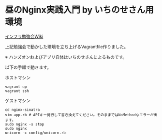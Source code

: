 # 昼のNginx実践入門 by いちのせさん用環境

[インフラ勉強会Wiki](https://wiki.infra-workshop.tech/%E5%8B%89%E5%BC%B7%E4%BC%9A%E3%83%AD%E3%82%B0/2018/01/14/%E6%98%BC%E3%81%AENginx%E5%AE%9F%E8%B7%B5%E5%85%A5%E9%96%80)

上記勉強会で動かした環境を立ち上げるVagrantfile作りました。

※ ハンズオンおよびアプリ自体はいちのせさんによるものです。

以下の手順で動きます。

ホストマシン
```
vagrant up
vagrant ssh
```

ゲストマシン
```
cd nginx-sinatra
vim app.rb # APIキー発行して書き換えてください。そのままではNoMethodなエラーが出ます。
sudo nginx -s stop
sudo nginx
unicorn -c config/unicorn.rb
```

